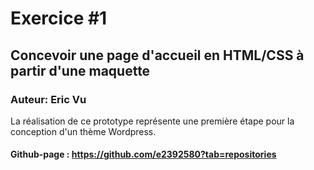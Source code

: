 # Exercice #1
## Concevoir une page d'accueil en HTML/CSS à partir d'une maquette
### Auteur: Eric Vu
La réalisation de ce prototype représente une première étape pour la conception d'un thème Wordpress.

#### Github-page : https://github.com/e2392580?tab=repositories